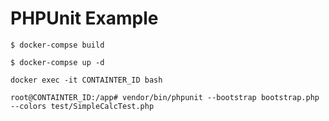 # PHPUnit Example

```
$ docker-compse build
```

```
$ docker-compse up -d
```

```
docker exec -it CONTAINTER_ID bash
```

```
root@CONTAINTER_ID:/app# vendor/bin/phpunit --bootstrap bootstrap.php --colors test/SimpleCalcTest.php
```

